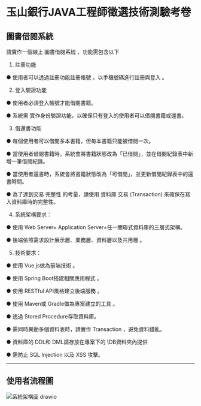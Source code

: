 # 玉山銀行JAVA工程師徵選技術測驗考卷

## 圖書借閱系統
請實作一個線上 圖書借閱系統 ，功能需包含以下

1. 註冊功能

● 使用者可以透過註冊功能註冊帳號 ，以手機號碼進行註冊與登入 。

2. 登入驗證功能

● 使用者必須登入帳號才能借閱書籍。

● 系統需 實作身份驗證功能，以確保只有登入的使用者可以借閱書籍或還書。

3. 借還書功能

● 每個使用者可以借閱多本書籍，但每本書籍只能被借閱一次。

● 當使用者借閱書籍時，系統會將書籍狀態改為「已借閱」，並在借閱紀錄表中新增一筆借閱紀錄。

● 當使用者還書時，系統會將書籍狀態改為「可借閱」，並更新借閱紀錄表中的還書時間。

● 為了達到交易 完整性 的考量，請使用 資料庫 交易 (Transaction) 來確保在寫入資料庫時的完整性。

4. 系統架構要求：

● 使用 Web Server+ Application Server+任一關聯式資料庫的三層式架構。

● 後端依照需求設計展示層、業務層、資料層以及共用層 。

5. 技術要求：

● 使用 Vue.js做為前端技術 。

● 使用 Spring Boot搭建相關應用程式 。

● 使用 RESTful API風格建立後端服務 。

● 使用 Maven或 Gradle做為專案建立的工具 。

● 透過 Stored Procedure存取資料庫。

● 需同時異動多個資料表時，請實作 Transaction ，避免資料錯亂。

● 資料庫的 DDL和 DML請存放在專案下的 \DB資料夾內提供

● 需防止 SQL Injection 以及 XSS 攻擊。

-------------------------------------------------------------------------------------------------------------------------------
## 使用者流程圖
![系統架構圖 drawio](https://github.com/JUJI0709/ESUNLib/assets/48489658/90a1e715-e1cf-4f84-8851-4e746140069b)
